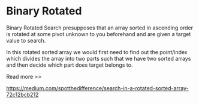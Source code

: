 # Binary Rotated 

Binary Rotated Search presupposes that an array sorted in ascending order is rotated at some pivot unknown to you beforehand and are given a target value to search.

In this rotated sorted array we would first need to find out the point/index which divides the array into two parts such that we have two sorted arrays and then decide which part does target belongs to.

Read more >>

https://medium.com/spotthedifference/search-in-a-rotated-sorted-array-72c12bcb212


